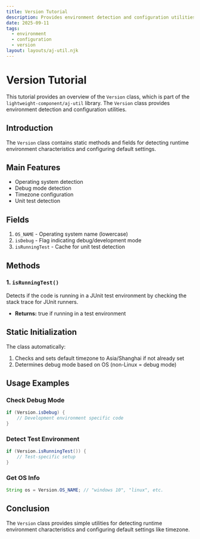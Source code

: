 ```yaml
---
title: Version Tutorial
description: Provides environment detection and configuration utilities
date: 2025-09-11
tags:
  - environment
  - configuration
  - version
layout: layouts/aj-util.njk
---
```


# Version Tutorial

This tutorial provides an overview of the `Version` class, which is part of the `lightweight-component/aj-util` library. The `Version` class provides environment detection and configuration utilities.

## Introduction

The `Version` class contains static methods and fields for detecting runtime environment characteristics and configuring default settings.

## Main Features

- Operating system detection
- Debug mode detection
- Timezone configuration
- Unit test detection

## Fields

1. `OS_NAME` - Operating system name (lowercase)
2. `isDebug` - Flag indicating debug/development mode
3. `isRunningTest` - Cache for unit test detection

## Methods

### 1. `isRunningTest()`

Detects if the code is running in a JUnit test environment by checking the stack trace for JUnit runners.

* **Returns:** true if running in a test environment

## Static Initialization

The class automatically:
1. Checks and sets default timezone to Asia/Shanghai if not already set
2. Determines debug mode based on OS (non-Linux = debug mode)

## Usage Examples

### Check Debug Mode
```java
if (Version.isDebug) {
    // Development environment specific code
}
```

### Detect Test Environment
```java
if (Version.isRunningTest()) {
    // Test-specific setup
}
```

### Get OS Info
```java
String os = Version.OS_NAME; // "windows 10", "linux", etc.
```

## Conclusion

The `Version` class provides simple utilities for detecting runtime environment characteristics and configuring default settings like timezone.